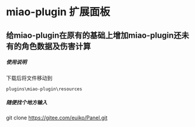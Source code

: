# miao-plugin 扩展面板

## 给miao-plugin在原有的基础上增加miao-plugin还未有的角色数据及伤害计算

##### 使用说明
下载后将文件移动到
```
plugins\miao-plugin\resources
```

##### 随便找个地方输入
git clone https://gitee.com/euiko/Panel.git
